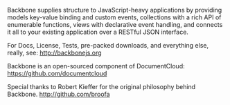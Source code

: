 Backbone supplies structure to JavaScript-heavy applications by providing models key-value binding and custom events, collections with a rich API of enumerable functions, views with declarative event handling, and connects it all to your existing application over a RESTful JSON interface.

For Docs, License, Tests, pre-packed downloads, and everything else, really, see:
http://backbonejs.org

Backbone is an open-sourced component of DocumentCloud:
https://github.com/documentcloud

Special thanks to Robert Kieffer for the original philosophy behind Backbone.
http://github.com/broofa
